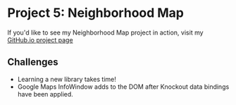 Project 5: Neighborhood Map
===========================

If you'd like to see my Neighborhood Map project in action, visit my [GitHub.io project page](https://f00bard.github.io/frontend-nanodegree-mobile-portfolio)


Challenges
----------

- Learning a new library takes time!
- Google Maps InfoWindow adds to the DOM after Knockout data bindings have been applied.